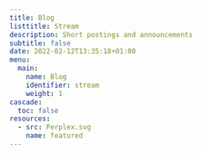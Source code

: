 ```yaml
---
title: Blog
listtitle: Stream
description: Short postings and announcements
subtitle: false
date: 2022-02-12T13:35:18+01:00
menu:
  main:
    name: Blog
    identifier: stream
    weight: 1
cascade:
  toc: false
resources: 
  - src: Perplex.svg
    name: featured
---
```

